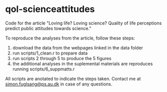 # qol-scienceattitudes
Code for the article "Loving life? Loving science? Quality of life perceptions predict public attitudes towards science." 

To reproduce the analyses from the article, follow these steps:

1) download the data from the webpages linked in the data folder
2) run scripts/1_clean.r to prepare data
3) run scripts 2 through 5 to produce the 5 figures
4) the additional analyses in the suplemental materials are reproduces running scripts/6_suppmatts.r

All scripts are anotated to indicate the steps taken. Contact me at simon.fuglsang@ps.au.dk in case of any questions.
